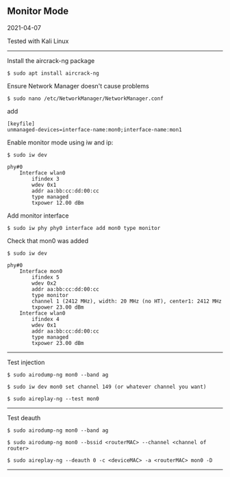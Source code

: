 ## Monitor Mode

2021-04-07

Tested with Kali Linux

-----
Install the aircrack-ng package
```
$ sudo apt install aircrack-ng
```

Ensure Network Manager doesn't cause problems
```
$ sudo nano /etc/NetworkManager/NetworkManager.conf
```
add
```
[keyfile]
unmanaged-devices=interface-name:mon0;interface-name:mon1
```

Enable monitor mode using iw and ip:
```
$ sudo iw dev
```
```
phy#0
	Interface wlan0
		ifindex 3
		wdev 0x1
		addr aa:bb:cc:dd:00:cc
		type managed
		txpower 12.00 dBm
```
Add monitor interface
```
$ sudo iw phy phy0 interface add mon0 type monitor
```
Check that mon0 was added
```
$ sudo iw dev
```
```
phy#0
	Interface mon0
		ifindex 5
		wdev 0x2
		addr aa:bb:cc:dd:00:cc
		type monitor
		channel 1 (2412 MHz), width: 20 MHz (no HT), center1: 2412 MHz
		txpower 23.00 dBm
	Interface wlan0
		ifindex 4
		wdev 0x1
		addr aa:bb:cc:dd:00:cc
		type managed
		txpower 23.00 dBm
```
-----
Test injection
```
$ sudo airodump-ng mon0 --band ag

$ sudo iw dev mon0 set channel 149 (or whatever channel you want)

$ sudo aireplay-ng --test mon0
```
-----
Test deauth
```
$ sudo airodump-ng mon0 --band ag

$ sudo airodump-ng mon0 --bssid <routerMAC> --channel <channel of router>

$ sudo aireplay-ng --deauth 0 -c <deviceMAC> -a <routerMAC> mon0 -D
```
-----
